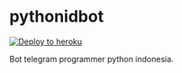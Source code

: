 # pythonidbot

[![Deploy to heroku](https://www.herokucdn.com/deploy/button.png)](https://heroku.com/deploy?template=https://github.com/hexatester/pythonidbot/)

Bot telegram programmer python indonesia.
